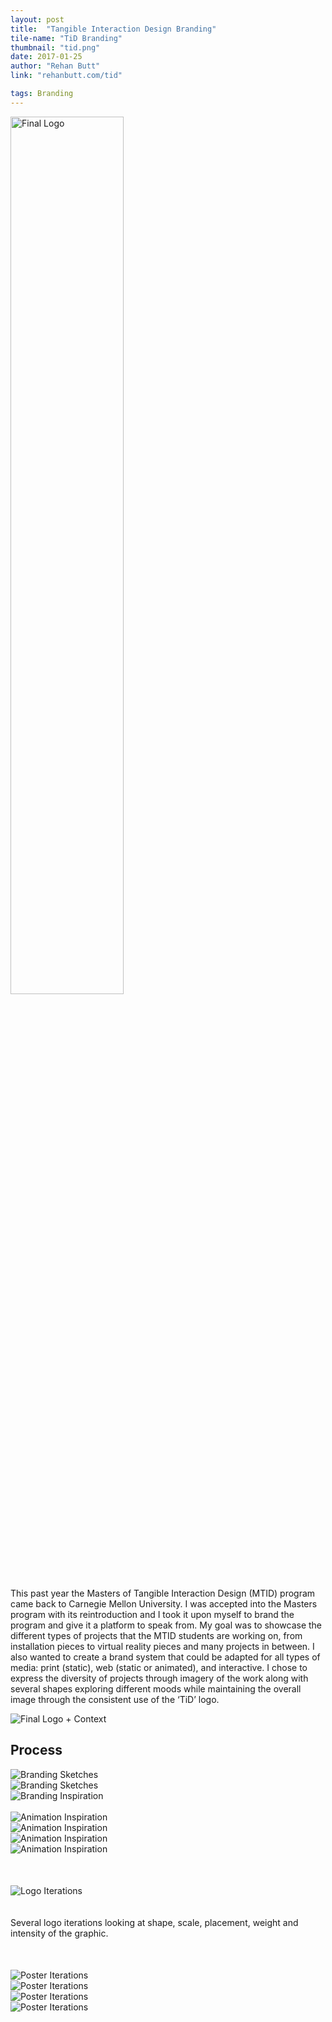 ```yaml
---
layout: post
title:  "Tangible Interaction Design Branding"
tile-name: "TiD Branding"
thumbnail: "tid.png"
date: 2017-01-25
author: "Rehan Butt"
link: "rehanbutt.com/tid"

tags: Branding
---
```


<div class="image-container"><img src="/img/tid/logo.png" alt="Final Logo" class="image-center" style="width:60%"/></div>

This past year the Masters of Tangible Interaction Design (MTID) program came back to Carnegie Mellon University. I was accepted into the Masters program with its reintroduction and I took it upon myself to brand the program and give it a platform to speak from. My goal was to showcase the different types of projects that the MTID students are working on, from installation pieces to virtual reality pieces and many projects in between. I also wanted to create a brand system that could be adapted for all types of media: print (static), web (static or animated), and interactive. I chose to express the diversity of projects through imagery of the work along with several shapes exploring different moods while maintaining the overall image through the consistent use of the ‘TiD’ logo. 

<div class="image-container"><img src="/img/tid/logo2.png" alt="Final Logo + Context"/></div>


## Process

<div class="image-container"><img src="/img/tid/sketches.png" alt="Branding Sketches"/></div>
<div class="image-container"><img src="/img/tid/sketches2.png" alt="Branding Sketches"/></div>
<div class="image-container"><img src="/img/tid/brandInspiration.png" alt="Branding Inspiration"/></div>
<br>
<div class="row" style="padding:0px; margin:0px;">
  <div class="image-container small-6 medium-3 column" style="padding:0px; margin:0px;"><img src="/img/tid/animate1.gif" alt="Animation Inspiration"/></div>
  <div class="image-container small-6 medium-3 column" style="padding:0px; margin:0px;"><img src="/img/tid/animate2.gif" alt="Animation Inspiration"/></div>
  <div class="image-container small-6 medium-3 column" style="padding:0px; margin:0px;"><img src="/img/tid/animate4.gif" alt="Animation Inspiration"/></div>
  <div class="image-container small-6 medium-3 column" style="padding:0px; margin:0px;"><img src="/img/tid/animate3.gif" alt="Animation Inspiration"/></div>
</div>
<div class="image-container" style="margin-top:50px;"><img src="/img/tid/logoIterations.svg" alt="Logo Iterations"/></div>
<br><br>
Several logo iterations looking at shape, scale, placement, weight and intensity of the graphic.

<div class="image-container" style="margin-top:50px;"><img src="../img/tid/posterIterations1.png" alt="Poster Iterations"/></div>
<div class="image-container"><img src="/img/tid/posterIterations2.png" alt="Poster Iterations"/></div>
<div class="image-container"><img src="/img/tid/posterIterations3.png" alt="Poster Iterations"/></div>
<div class="image-container"><img src="/img/tid/posterIterations4.png" alt="Poster Iterations"/></div>